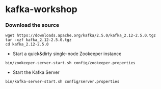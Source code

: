 # kafka-workshop

### Download the source

```
wget https://downloads.apache.org/kafka/2.5.0/kafka_2.12-2.5.0.tgz
tar -xzf kafka_2.12-2.5.0.tgz
cd kafka_2.12-2.5.0
```
- Start a quick&dirty single-node Zookeeper instance
```
bin/zookeeper-server-start.sh config/zookeeper.properties
```

- Start the Kafka Server
```
bin/kafka-server-start.sh config/server.properties
```
